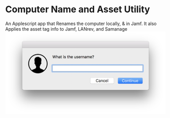 # Computer Name and Asset Utility
An Applescript app that Renames the computer locally, &amp; in Jamf. It also Applies the asset tag info to Jamf, LANrev, and Samanage
![My image](NamePic.png)
